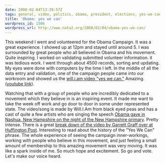 ```yaml
---
date: 2008-02-04T13:39:57Z
tags: general, video, politics, obama, president, elections, yes-we-can
title: 'Obama: yes we can'
wordpress_id: 1506
wordpress_url: http://www.nata2.org/2008/02/04/obama-yes-we-can/
---
```


This weekend I went and volunteered for the Obama Campaign. It was a great experience. I showed up at 12pm and stayed until around 5. I was surrounded by great people who all believed in Obama and his movement. Quite inspiring.
I worked on validating submitted volunteer information. it was tedious work. I went through about 4500 records, sorting and updating. My eyes were done with computers by the time I left.
In the middle of all the data entry and validation, one of the campaign people came into our workroom and showed us the <a href="http://www.yeswecansong.com">will.i.am video "yes we can."</a> Amazing. (<a href="http://youtube.com/watch?v=jjXyqcx-mYY">youtube link</a>).
<div src="http://www.youtube.com/v/2fZHou18Cdk&amp;rel=1" width="425" height="355" type="application/x-shockwave-flash" wmode="transparent">Watching that with a group of people who are incredibly dedicated to a movement which they believe in is an inspiring event. It made me want to take the week off work and go door to door in some under represented state. The video/song is made by Will.I.Am from black eyed peas and has a cast of quite a few artists who are singing the speech <span><a href="http://youtube.com/watch?v=Fe751kMBwms">Obama gave in Nashua, New Hampshire on the night of the New Hampshire primary</a>. Pretty intense. There is a great <a href="http://www.huffingtonpost.com/garrett-graff/why-yes-we-can-inspires_b_84838.html">break down of the video by Garrett Graff over at Huffington Post</a>. Interesting to read about the history of the "Yes We Can" phrase. </span>
<span>The whole experience of seeing the campaign inner-workings, working with people who believe in this movement, and just feeling a small amount of membership to this amazing movement was very moving. It was like a spark inside of me. So much hope and excitement. </span>
<span>So go and vote. Let's make our voice heard. </span></div>
